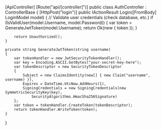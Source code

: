 [ApiController]
[Route("api/[controller]")]
public class AuthController : ControllerBase
{
    [HttpPost("login")]
    public IActionResult Login([FromBody] LoginModel model)
    {
        // Validate user credentials (check database, etc.)
        if (IsValidUser(model.Username, model.Password))
        {
            var token = GenerateJwtToken(model.Username);
            return Ok(new { token });
        }
        
        return Unauthorized();
    }
    
    private string GenerateJwtToken(string username)
    {
        var tokenHandler = new JwtSecurityTokenHandler();
        var key = Encoding.ASCII.GetBytes("your-secret-key-here");
        var tokenDescriptor = new SecurityTokenDescriptor
        {
            Subject = new ClaimsIdentity(new[] { new Claim("username", username) }),
            Expires = DateTime.UtcNow.AddHours(1),
            SigningCredentials = new SigningCredentials(new SymmetricSecurityKey(key), 
                SecurityAlgorithms.HmacSha256Signature)
        };
        var token = tokenHandler.CreateToken(tokenDescriptor);
        return tokenHandler.WriteToken(token);
    }
}